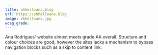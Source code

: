 ```yaml
---
title: ohhelloana.blog
url: https://ohhelloana.blog
image: ohhelloana.jpg
wcag_grade:
---
```


Ana Rodrigues' website almost meets grade AA overall. Structure and colour choices are good, however the sites lacks a mechanism to bypass navigation blocks such as a skip to content link.
